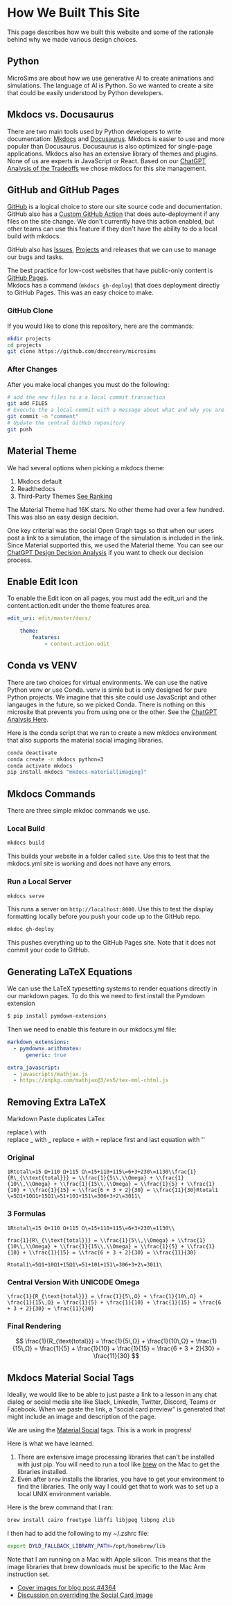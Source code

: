 # How We Built This Site

This page describes how we built this website and some of 
the rationale behind why we made various design choices.

## Python

MicroSims are about how we use generative AI to create
animations and simulations.  The language of AI
is Python.  So we wanted to create a site that could
be easily understood by Python developers.

## Mkdocs vs. Docusaurus

There are two main tools used by Python developers
to write documentation: [Mkdocs](http://mkdocs.org)
and [Docusaurus](https://docusaurus.io/).  Mkdocs
is easier to use and more popular than Docusaurus.
Docusaurus is also optimized for single-page applications.
Mkdocs also has an extensive library of themes and plugins.
None of us are experts in JavaScript or React.
Based on our [ChatGPT Analysis of the Tradeoffs](https://chat.openai.com/share/c7fea52c-3ef2-4837-a70a-fc9bdb919d9a)
we chose mkdocs for this site management.

## GitHub and GitHub Pages

[GitHub](http://github.com) is a logical choice to store our 
site source code and documentation.  GitHub also has
a [Custom GitHub Action](https://github.com/marketplace/actions/deploy-mkdocs)
that does auto-deployment if any files on the site change.
We don't currently have this action enabled, but other
teams can use this feature if they don't have the ability
to do a local build with mkdocs.

GitHub also has [Issues](https://github.com/dmccreary/microsims/issues), 
[Projects](https://github.com/users/dmccreary/projects/2) and releases
that we can use to manage our bugs and tasks.

The best practice for low-cost websites that have public-only
content is [GitHub Pages](https://pages.github.com/).  
Mkdocs has a command (```mkdocs gh-deploy```) that does
deployment directly to GitHub Pages.  This was an easy choice to make.

### GitHub Clone

If you would like to clone this repository, here are the commands:

```sh
mkdir projects
cd projects
git clone https://github.com/dmccreary/microsims
```

### After Changes

After you make local changes you must do the following:

```sh
# add the new files to a a local commit transaction
git add FILES
# Execute the a local commit with a message about what and why you are doing the commit
git commit -m "comment"
# Update the central GitHub repository
git push
```

## Material Theme

We had several options when picking a mkdocs theme:

1. Mkdocs default
2. Readthedocs
3. Third-Party Themes [See Ranking](https://github.com/mkdocs/catalog#-theming)

The Material Theme had 16K stars.  No other theme had over a few hundred.
This was also an easy design decision.

One key criterial was the social Open Graph tags so that when our users
post a link to a simulation, the image of the simulation is included
in the link.  Since Material supported this, we used the Material theme.
You can see our [ChatGPT Design Decision Analysis](https://chat.openai.com/share/d152cc79-73eb-4112-8be2-f03459d7b312) if you want
to check our decision process.

## Enable Edit Icon

To enable the Edit icon on all pages, you must add
the edit_uri and the content.action.edit under the theme features area.

```yaml
edit_uri: edit/master/docs/
```

```yaml
    theme:
        features:
            - content.action.edit
```

## Conda vs VENV

There are two choices for virtual environments.  We can
use the native Python venv or use Conda.  venv is simle
but is only designed for pure Python projects.  We imagine
that this site could use JavaScript and other langauges
in the future, so we picked Conda. There is nothing
on this microsite that prevents you from using one or
the other.  See the [ChatGPT Analysis Here](https://chat.openai.com/share/f2a6a7e2-5b8d-4ec0-8755-4a06b4b574f6).

Here is the conda script that we ran to create a new mkdocs environment that also
supports the material social imaging libraries.

```sh
conda deactivate
conda create -n mkdocs python=3
conda activate mkdocs
pip install mkdocs "mkdocs-material[imaging]"
```

## Mkdocs Commands

There are three simple mkdoc commands we use.

### Local Build

```sh
mkdocs build
```

This builds your website in a folder called ```site```.  Use
this to test that the mkdocs.yml site is working and does not
have any errors.

### Run a Local Server

```sh
mkdocs serve
```

This runs a server on ```http://localhost:8000```.
Use this to test the display formatting locally
before you push your code up to the GitHub repo.


```sh
mkdoc gh-deploy
```

This pushes everything up to the GitHub Pages site.
Note that it does not commit your code to GitHub.

## Generating LaTeX Equations

We can use the LaTeX typesetting systems to render equations
directly in our markdown pages.  To do this we need
to first install the Pymdown extension

```sh
$ pip install pymdown-extensions
```

Then we need to enable this feature in our mkdocs.yml file:

```yml
markdown_extensions:
  - pymdownx.arithmatex:
      generic: true

extra_javascript:
  - javascripts/mathjax.js
  - https://unpkg.com/mathjax@3/es5/tex-mml-chtml.js
```

## Removing Extra LaTeX

Markdown Paste duplicates LaTex

replace \\ with \
replace \_ with _
replace \= with =
replace first and last equation with ''

### Original
```
1Rtotal\=15 Ω+110 Ω+115 Ω\=15+110+115\=6+3+230\=1130\\frac{1}{R\_{\\text{total}}} = \\frac{1}{5\\,\\Omega} + \\frac{1}{10\\,\\Omega} + \\frac{1}{15\\,\\Omega} = \\frac{1}{5} + \\frac{1}{10} + \\frac{1}{15} = \\frac{6 + 3 + 2}{30} = \\frac{11}{30}Rtotal​1​\=5Ω1​+10Ω1​+15Ω1​\=51​+101​+151​\=306+3+2​\=3011​\
```

### 3 Formulas
```
1Rtotal\=15 Ω+110 Ω+115 Ω\=15+110+115\=6+3+230\=1130\\

frac{1}{R\_{\\text{total}}} = \\frac{1}{5\\,\\Omega} + \\frac{1}{10\\,\\Omega} + \\frac{1}{15\\,\\Omega} = \\frac{1}{5} + \\frac{1}{10} + \\frac{1}{15} = \\frac{6 + 3 + 2}{30} = \\frac{11}{30}

Rtotal​1​\=5Ω1​+10Ω1​+15Ω1​\=51​+101​+151​\=306+3+2​\=3011​\
```

### Central Version With UNICODE Omega
```
\frac{1}{R_{\text{total}}} = \frac{1}{5\,Ω} + \frac{1}{10\,Ω} + \frac{1}{15\,Ω} = \frac{1}{5} + \frac{1}{10} + \frac{1}{15} = \frac{6 + 3 + 2}{30} = \frac{11}{30}
```

### Final Rendering

$$
\frac{1}{R_{\text{total}}} = \frac{1}{5\,Ω} + \frac{1}{10\,Ω} + \frac{1}{15\,Ω} = \frac{1}{5} + \frac{1}{10} + \frac{1}{15} = \frac{6 + 3 + 2}{30} = \frac{11}{30}
$$

## Mkdocs Material Social Tags

Ideally, we would like to be able to just paste a link to a lesson in any chat dialog or social media site like Slack, LinkedIn, Twitter, Discord, Teams or Facebook.  When we paste the link, a "social card preview" is generated
that might include an image and description of the page.

We are using the [Material Social](https://squidfunk.github.io/mkdocs-material/setup/setting-up-social-cards/) tags.  This
is a work in progress!

Here is what we have learned.

1. There are extensive image processing libraries that can't be installed with just pip.  You will need to run a tool like [brew](https://brew.sh/) on the Mac to get the libraries installed.
2. Even after ```brew``` installs the libraries, you have to get your environment to find the libraries.  The only way I could get that to work was to set up a local UNIX environment variable.

Here is the brew command that I ran:

```sh
brew install cairo freetype libffi libjpeg libpng zlib
```

I then had to add the following to my ~/.zshrc file:

```sh
export DYLD_FALLBACK_LIBRARY_PATH=/opt/homebrew/lib
```

Note that I am running on a Mac with Apple silicon.  This means that the
image libraries that brew downloads must be specific to the Mac Arm
instruction set.

* [Cover images for blog post #4364](https://github.com/squidfunk/mkdocs-material/issues/4364)
* [Discussion on overriding the Social Card Image](https://github.com/squidfunk/mkdocs-material/discussions/5162)